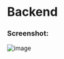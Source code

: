 # Backend



### Screenshot:
![image](https://user-images.githubusercontent.com/84931791/193532933-376b5c61-7fbc-47b7-a415-9856ab166e86.png)
